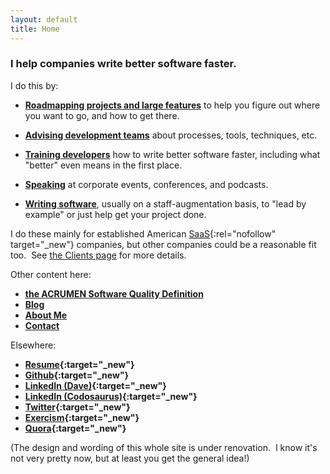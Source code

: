 ```yaml
---
layout: default
title: Home
---
```


<!-- this comment is here just to keep Jekyll from moving the below
headline up into the header; dunno why it does that.  -->

### I help companies write better software faster.

I do this by:

- **[Roadmapping projects and large features](roadmapping)**
to help you figure out where you want to go, and how to get there.

- **[Advising development teams](advice)**
about processes, tools, techniques, etc.

- **[Training developers](training)**
how to write better software faster,
including what "better" even means in the first place.

- **[Speaking](speaking)**
at corporate events, conferences, and podcasts.

- **[Writing software](development)**,
usually on a staff-augmentation basis,
to "lead by example"
or just help get your project done.

I do these mainly for
established
American
[SaaS](https://en.wikipedia.org/wiki/Software_as_a_service){:rel="nofollow" target="_new"}
companies,
but other companies could be a reasonable fit too.&nbsp;
See
[the Clients page](clients) for more details.

Other content here:
- **[the <span class="acrumen">ACRUMEN</span> Software Quality Definition](acrumen)**
- **[Blog](blog)**
- **[About Me](about)**
- **[Contact](contact)**

Elsewhere:

- **[Resume](https://bit.ly/dave-aronson-resume){:target="_new"}**
- **[Github](https://github.com/davearonson/){:target="_new"}**
- **[LinkedIn (Dave)](https://www.linkedin.com/in/davearonson/){:target="_new"}**
- **[LinkedIn (Codosaurus)](http://www.linkedin.com/company/Codosaurus-LLC){:target="_new"}**
- **[Twitter](https://twitter.com/davearonson){:target="_new"}**
- **[Exercism](https://exercism.io/profiles/DaveAronson){:target="_new"}**
- **[Quora](https://www.quora.com/profile/Dave-Aronson){:target="_new"}**

(The design and wording of this whole site is under renovation.&nbsp;
I know it's not very pretty now, but at least you get the general idea!)

